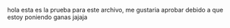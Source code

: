 hola esta es la prueba para este archivo, me gustaria aprobar debido a que estoy poniendo ganas jajaja
